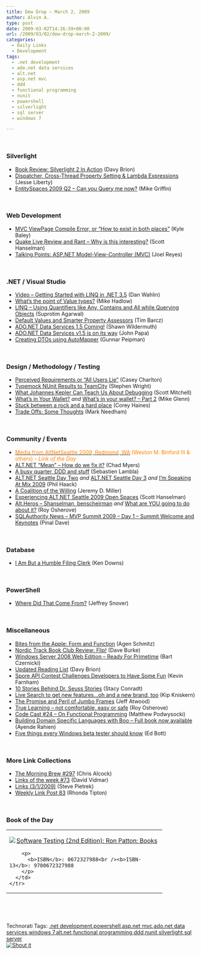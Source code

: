 ```yaml
---
title: Dew Drop – March 2, 2009
author: Alvin A.
type: post
date: 2009-03-02T14:26:59+00:00
url: /2009/03/02/dew-drop-march-2-2009/
categories:
  - Daily Links
  - Development
tags:
  - .net development
  - ado.net data services
  - alt.net
  - asp.net mvc
  - ddd
  - functional programming
  - nunit
  - powershell
  - silverlight
  - sql server
  - windows 7

---
```

&#160;

### Silverlight

  * [Book Review: Silverlight 2 In Action][1] (Davy Brion)
  * [Dispatcher, Cross-Thread Property Setting & Lambda Expressions][2] (Jesse Liberty)
  * [EntitySpaces 2009 Q2 &#8211; Can you Query me now?][3] (Mike Griffin)

&#160;

### Web Development

  * [MVC ViewPage Compile Error, or “How to exist in both places”][4] (Kyle Baley)
  * [Quake Live Review and Rant &#8211; Why is this interesting?][5] (Scott Hanselman)
  * [Talking Points: ASP.NET Model-View-Controller (MVC)][6] (Joel Reyes)

&#160;

### .NET / Visual Studio

  * [Video – Getting Started with LINQ in .NET 3.5][7] (Dan Wahlin)
  * [What&#8217;s the point of Value types?][8] (Mike Hadlow)
  * [LINQ &#8211; Using Quantifiers like Any, Contains and All while Querying Objects][9] (Suprotim Agarwal)
  * [Default Values and Smarter Property Assessors][10] (Tim Barcz)
  * [ADO.NET Data Services 1.5 Coming!][11] (Shawn Wildermuth)
  * [ADO.NET Data Services v1.5 is on its way][12] (John Papa)
  * [Creating DTOs using AutoMapper][13] (Gunnar Peipman)

&#160;

### Design / Methodology / Testing

  * [Perceived Requirements or “All Users Lie”][14] (Casey Charlton)
  * [Typemock NUnit Results to TeamCity][15] (Stephen Wright)
  * [What Johannes Kepler Can Teach Us About Debugging][16] (Scott Mitchell)
  * [What&#8217;s in Your Wallet?][17]&#160;_and_&#160;[What’s in your wallet? – Part 2][18] (Mike Glenn)
  * [Stuck between a rock and a hard place][19] (Corey Haines)
  * [Trade Offs: Some Thoughts][20] (Mark Needham)

&#160;

### Community / Events

  * [<font color="#ff8000">Media from AltNetSeattle 2009, Redmond, WA</font>][21] <font color="#ff8000">(Weston M. Binford III & others) <em>– Link of the Day</em></font>
  * [ALT.NET “Mean” – How do we fix it?][22] (Chad Myers)
  * [A busy quarter, DDD and stuff][23] (Sebastien Lambla)
  * [ALT.NET Seattle Day Two][24] _and_&#160;[ALT.NET Seattle Day 3][25]&#160;_and_ [I’m Speaking At Mix 2009][26] (Phil Haack)
  * [A Coalition of the Willing][27] (Jeremy D. Miller)
  * [Experiencing ALT.NET Seattle 2009 Open Spaces][28] (Scott Hanselman)
  * [Alt.Heros – Shanselman, benscheirman][29] _and_&#160;[What are YOU going to do about it?][30] (Roy Osherove)
  * [SQLAuthority News &#8211; MVP Summit 2009 &#8211; Day 1 &#8211; Summit Welcome and Keynotes][31] (Pinal Dave)

&#160;

### Database

  * [I Am But a Humble Filing Clerk][32] (Ken Downs)

&#160;

### PowerShell

  * [Where Did That Come From?][33] (Jeffrey Snover)

&#160;

### Miscellaneous

  * [Bites from the Apple: Form and Function][34] (Agen Schmitz)
  * [Nordic Track Book Club Review: Flip!][35] (Dave Burke)
  * [Windows Server 2008 Web Edition &#8211; Ready For Primetime][36] (Bart Czernicki)
  * [Updated Reading List][37] (Davy Brion)
  * [Spore API Contest Challenges Developers to Have Some Fun][38] (Kevin Farnham)
  * [10 Stories Behind Dr. Seuss Stories][39] (Stacy Conradt)
  * [Live Search to get new features&#8230;oh and a new brand, too][40] (Kip Kniskern)
  * [The Promise and Peril of Jumbo Frames][41] (Jeff Atwood)
  * [True Learning – not comfortable, easy or safe][42] (Roy Osherove)
  * [Code Cast #24 – On Functional Programming][43] (Matthew Podwysocki)
  * [Building Domain Specific Languages with Boo – Full book now available][44] (Ayende Rahien)
  * [Five things every Windows beta tester should know][45] (Ed Bott)

&#160;

### More Link Collections

  * [The Morning Brew #297][46] (Chris Alcock)
  * [Links of the week #73][47] (David Vidmar)
  * [Links (3/1/2009)][48] (Steve Pietrek)
  * [Weekly Link Post 83][49] (Rhonda Tipton)

&#160;

### Book of the Day

<div style="padding-bottom: 0px; margin: 0px; padding-left: 0px; padding-right: 0px; display: inline; float: none; padding-top: 0px" id="scid:7dc1bd33-94bd-46fd-a20b-0131235bcd47:5bd6d42c-aece-4a73-8ee4-584e9a72f8c5" class="wlWriterSmartContent">
  <table cellspacing="0" cellpadding="2" width="400" border="0" unselectable="on">
    <tr>
      <td valign="top" width="400">
        <p>
          <a title="Software Testing (2nd Edition): Ron Patton: Books" href="http://www.amazon.com/exec/obidos/ASIN/0672327988/alvinashcraft-20"><img data-recalc-dims="1" decoding="async" src="https://i0.wp.com/images.amazon.com/images/P/0672327988.01.MZZZZZZZ.jpg?w=660" border="0" align="left" style="float:left" />Software Testing (2nd Edition): Ron Patton: Books</a>
        </p>
        
        <p>
          <b>ISBN</b>: 0672327988<br /><b>ISBN-13</b>: 9780672327988
        </p>
      </td>
    </tr>
  </table>
</div>

&#160;

<div style="padding-bottom: 0px; margin: 0px; padding-left: 0px; padding-right: 0px; display: inline; float: none; padding-top: 0px" id="scid:C16BAC14-9A3D-4c50-9394-FBFEF7A93539:c0b92a25-2d9c-40ac-923c-fab1f0e79003" class="wlWriterSmartContent">
  <!--dotnetkickit-->
</div>

&#160;

<div style="padding-bottom: 0px; margin: 0px; padding-left: 0px; padding-right: 0px; display: inline; float: none; padding-top: 0px" id="scid:0767317B-992E-4b12-91E0-4F059A8CECA8:e3d6bbd0-313c-4eae-acbb-c772623abe89" class="wlWriterSmartContent">
  Technorati Tags: <a href="http://technorati.com/tags/.net+development" rel="tag">.net development</a>,<a href="http://technorati.com/tags/powershell" rel="tag">powershell</a>,<a href="http://technorati.com/tags/asp.net+mvc" rel="tag">asp.net mvc</a>,<a href="http://technorati.com/tags/ado.net+data+services" rel="tag">ado.net data services</a>,<a href="http://technorati.com/tags/windows+7" rel="tag">windows 7</a>,<a href="http://technorati.com/tags/alt.net" rel="tag">alt.net</a>,<a href="http://technorati.com/tags/functional+programming" rel="tag">functional programming</a>,<a href="http://technorati.com/tags/ddd" rel="tag">ddd</a>,<a href="http://technorati.com/tags/nunit" rel="tag">nunit</a>,<a href="http://technorati.com/tags/silverlight" rel="tag">silverlight</a>,<a href="http://technorati.com/tags/sql+server" rel="tag">sql server</a>
</div>

<div class="wlWriterHeaderFooter" style="margin:0px; padding:0px 0px 0px 0px;">
  <div class="shoutIt">
    <a rev="vote-for" href="http://dotnetshoutout.com/Submit?url=http%3a%2f%2fwww.alvinashcraft.com%2f2009%2f03%2f02%2fdew-drop-march-2-2009%2f&title=Dew+Drop+-+March+2%2c+2009"><img decoding="async" alt="Shout it" src="http://dotnetshoutout.com/image.axd?url=https://morningdew-bpc6g3a0fgaxdxcu.eastus2-01.azurewebsites.net/2009/03/02/dew-drop-march-2-2009/" style="border:0px" /></a>
  </div>
</div>

 [1]: http://feedproxy.google.com/~r/davybrion/~3/66siuC2dm2U/
 [2]: http://feedproxy.google.com/~r/JesseLiberty-SilverlightGeek/~3/QZveGZ6xAAA/dispatcher-cross-thread-property-setting-amp-lambda-expressions.aspx
 [3]: http://www.entityspaces.net/blog/2009/03/01/EntitySpaces+2009+Q2+Can+You+Query+Me+Now.aspx
 [4]: http://feeds.feedburner.com/~r/CodeBetter/~3/548091096/mvc-viewpage-compile-error-or-how-to-exist-in-both-places.aspx
 [5]: http://feedproxy.google.com/~r/ScottHanselman/~3/zURRdASJsdg/QuakeLiveReviewAndRantWhyIsThisInteresting.aspx
 [6]: http://blogs.msdn.com/publicsector/archive/2009/03/02/talking-points-asp-net-model-view-controller-mvc.aspx
 [7]: http://weblogs.asp.net/dwahlin/archive/2009/03/01/video-getting-started-with-linq-in-net-3-5.aspx
 [8]: http://feedproxy.google.com/~r/CodeRant/~3/u4hb2at-uRg/what-point-of-value-types.html
 [9]: http://feedproxy.google.com/~r/netCurryRecentArticles/~3/eBzKDHpr5zk/ShowArticle.aspx
 [10]: http://feeds.feedburner.com/~r/Devlicious/~3/548211378/default-values-and-smarter-property-assessors.aspx
 [11]: http://wildermuth.com/2009/03/01/ADO_NET_Data_Services_1_5_Coming!
 [12]: http://feedproxy.google.com/~r/JohnPapa/~3/-M0apuwuDjc/
 [13]: http://feedproxy.google.com/~r/gunnarpeipman/~3/u5JM9NGJWCQ/creating-dtos-using-automapper.aspx
 [14]: http://feeds.feedburner.com/~r/Devlicious/~3/548290821/perceived-requirements-or-all-users-lie.aspx
 [15]: http://feeds.feedburner.com/~r/Devlicious/~3/548124559/typemock-nunit-results-to-teamcity.aspx
 [16]: http://feeds.feedburner.com/~r/ScottOnWriting/~3/548167948/13751.aspx
 [17]: http://www.ilude.com/2009/02/28/whats-in-your-wallet/
 [18]: http://www.ilude.com/2009/03/01/whats-in-your-wallet-part-2/
 [19]: http://programmingtour.blogspot.com/2009/03/stuck-between-rock-and-hard-place.html
 [20]: http://feedproxy.google.com/~r/MarkNeedham/~3/5Xo4eNjkNtM/
 [21]: http://altnetseattle.pbwiki.com/Media
 [22]: http://feedproxy.google.com/~r/LosTechies/~3/NMSlDAvUraU/alt-net-mean-how-do-we-fix-it.aspx
 [23]: http://feedproxy.google.com/~r/SerialSeb/~3/odYmTUagFsQ/busy-quarter-ddd-and-stuff.html
 [24]: http://haacked.com/archive/2009/03/01/18590.aspx
 [25]: http://haacked.com/archive/2009/03/01/18591.aspx
 [26]: http://haacked.com/archive/2009/03/01/speaking-at-mix09.aspx
 [27]: http://feeds.feedburner.com/~r/CodeBetter/~3/548212049/a-coalition-of-the-willing.aspx
 [28]: http://feedproxy.google.com/~r/ScottHanselman/~3/UWGXfeu09wQ/ExperiencingALTNETSeattle2009OpenSpaces.aspx
 [29]: http://feedproxy.google.com/~r/Iserializable/~3/OQccR5Gd7IQ/alt-hero-shanselman.aspx
 [30]: http://feedproxy.google.com/~r/Iserializable/~3/z7gQWz_4ndg/what-are-you-going-to-do-about-it.aspx
 [31]: http://blog.sqlauthority.com/2009/03/02/sqlauthority-news-mvp-summit-2009-day-1-summit-welcome-and-keynotes/
 [32]: http://database-programmer.blogspot.com/2009/03/i-am-but-humble-filing-clerk.html
 [33]: http://blogs.msdn.com/powershell/archive/2009/03/01/where-did-that-come-from.aspx
 [34]: http://www.enduserblog.com/2009/03/bites-from-the-apple-form-and-function.html
 [35]: http://feedproxy.google.com/~r/DaveBurke/~3/uTPOvTrUav8/post.aspx
 [36]: http://silverlighthack.com/post.aspx?id=6ffb2888-bf57-4144-8608-3a4e17017032
 [37]: http://feedproxy.google.com/~r/davybrion/~3/piBU9AVNhkA/
 [38]: http://feedproxy.google.com/~r/ProgrammableWeb/~3/irSik-R7hDY/
 [39]: http://www.mentalfloss.com/blogs/archives/20266
 [40]: http://feedproxy.google.com/~r/liveside/~3/XJUGqc90AuQ/live-search-to-get-new-features-oh-and-a-new-brand-too.aspx
 [41]: http://www.codinghorror.com/blog/archives/001232.html
 [42]: http://feedproxy.google.com/~r/Iserializable/~3/Y2kCdNWleUE/true-learning-not-comfortable-easy-or-safe.aspx
 [43]: http://feedproxy.google.com/~r/MatthewPodwysockisBlog/~3/2OZRFTAZHok/code-cast-24-on-functional-programming.aspx
 [44]: http://feeds.feedburner.com/~r/AyendeRahien/~3/548173185/building-domain-specific-languages-with-boo-ndash-full-book-now.aspx
 [45]: http://feedproxy.google.com/~r/zdnet/Bott/~3/4y_oJpGPXqA/
 [46]: http://feedproxy.google.com/~r/ReflectivePerspective/~3/oFjAC3k89Y4/
 [47]: http://feeds.vidmar.net/~r/BiteMyBytes/~3/wB1v2AswyB0/links-of-the-week-73.aspx
 [48]: http://spietrek.blogspot.com/2009/03/links-312009.html
 [49]: http://rtipton.wordpress.com/2009/03/01/weekly-link-post-83/
